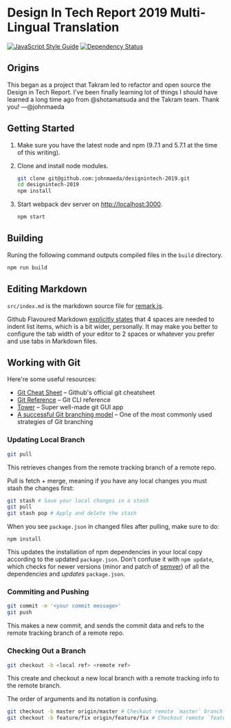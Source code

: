 Design In Tech Report 2019 Multi-Lingual Translation
====================================================

[![JavaScript Style Guide](https://img.shields.io/badge/code_style-standard-brightgreen.svg)](https://standardjs.com)
[![Dependency Status](https://david-dm.org/takram-design-engineering/designintechreport-2018.svg)](https://david-dm.org/takram-design-engineering/designintechreport-2018)

## Origins

This began as a project that Takram led to refactor and open source the Design in Tech Report. I've been finally learning lot of things I should have learned a long time ago from @shotamatsuda and the Takram team. Thank you! —@johnmaeda

## Getting Started

1. Make sure you have the latest node and npm (9.7.1 and 5.7.1 at the time of this writing).

1. Clone and install node modules.

    ```sh
    git clone git@github.com:johnmaeda/designintech-2019.git
    cd designintech-2019
    npm install
    ```

1. Start webpack dev server on [http://localhost:3000](http://localhost:3000).

    ```sh
    npm start
    ```

## Building

Runing the following command outputs compiled files in the `build` directory.

```sh
npm run build
```

## Editing Markdown

`src/index.md` is the markdown source file for [remark.js](https://github.com/gnab/remark).

Github Flavoured Markdown [explicitly states](https://github.github.com/gfm/#list-items) that 4 spaces are needed to indent list items, which is a bit wider, personally. It may make you better to configure the tab width of your editor to 2 spaces or whatever you prefer and use tabs in Markdown files.

## Working with Git

Here're some useful resources:

- [Git Cheat Sheet](https://services.github.com/on-demand/downloads/github-git-cheat-sheet.pdf) – Github's official git cheatsheet
- [Git Reference](https://git-scm.com/docs) – Git CLI reference
- [Tower](https://www.git-tower.com/mac/) – Super well-made git GUI app
- [A successful Git branching model](http://nvie.com/posts/a-successful-git-branching-model/) – One of the most commonly used strategies of Git branching

### Updating Local Branch

```sh
git pull
```

This retrieves changes from the remote tracking branch of a remote repo.

Pull is fetch + merge, meaning if you have any local changes you must stash the changes first:

```sh
git stash # Save your local changes in a stash
git pull
git stash pop # Apply and delete the stash
```

When you see `package.json` in changed files after pulling, make sure to do:

```
npm install
```

This updates the installation of npm dependencies in your local copy according to the updated `package.json`. Don't confuse it with `npm update`, which checks for newer versions (minor and patch of [semver](https://semver.org)) of all the dependencies and *updates* `package.json`.

### Commiting and Pushing

```sh
git commit -m '<your commit message>'
git push
```

This makes a new commit, and sends the commit data and refs to the remote tracking branch of a remote repo.

### Checking Out a Branch

```sh
git checkout -b <local ref> <remote ref>
```

This create and checkout a new local branch with a remote tracking info to the remote branch.

The order of arguments and its notation is confusing.

```sh
git checkout -b master origin/master # Checkout remote `master` branch
git checkout -b feature/fix origin/feature/fix # Checkout remote `feature/fix` branch
```
